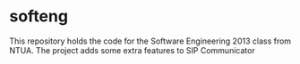 softeng
=======

This repository holds the code for the Software Engineering 2013 class from NTUA. The project adds some extra features to SIP Communicator

